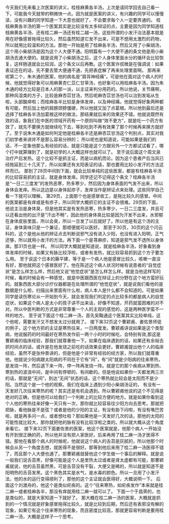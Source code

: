 今天我们先来看上次医案的讲义，桂枝麻黄各半汤，上次是请同学回去自己看一下，可能我今天就带的稍微快一点。因为就是医案的讲义，有兴趣的同学可以慢慢读，没有兴趣的同学知道一下大意也就好了，不会要求每个人一定要弄通的。
桂枝麻黄各半汤的第一个医案其实是比较没有太多辩证的点，主要是因为同学知道桂枝麻黄各半汤、还有桂二麻一汤还有桂二越一汤，这些所谓的小发汗治法基本就是用在好像感冒拖得比较久，然后虽然知道它发不出来，可是不想用太激烈的药物，所以就用比较温和的方法。那他一开始是用了桂麻各半汤，然后又用了小柴胡汤，这个用小柴胡汤是因为这个人大便不通。阳明篇有一个大便不通的条文他是用小柴胡汤去通大便的。就是说用了小柴胡汤之后，这个人身体里面水分的循环会比较恢复，这样肠道就会比较润，这个条文以后再教。这个医案许叔微是在强调说：如果表证还在的话，先不要去管大便通不通，先把表症解了再来处理里面啊。
那再来呢第二个，朱木通的医案，他的病名是“肩背神经痛”。可是他在面对这个病人的时候，他就觉得好象可以用麻黄杏仁苡仁甘草汤，也好象可以用桂麻各半汤。因为朱木通的经方比较是日本人的那一派，以主证来判分用药的。所以他说，关节痛啊，那种风湿类的方子，比较是麻杏苡甘汤，然后呢麻杏苡甘汤也可以治到发垢从生啦，头部酸痒啦；而桂麻各半比较是身体发痒，以及神经痛。他就觉得好象两种都有可能，然后加上他的肩膀颈脖僵硬，所以他就又加了点葛根。所以他到最后还是选择了桂麻各半汤加葛根这样的做法，那结果就后来的效果还不错。他就说既然有效的话，象我们在中医的领域开药有一个原则叫做“效不更方”，就是吃一个药方有效了，就先不要换方就继续吃下去，等到吃到不再有效果了那个时候再来换方就好了。至于说朱木通是如何判定他是桂麻各半还是麻杏苡甘汤这个判别点，其实对我们初学者来讲并不是那么容易分辨的； 所以呢也是知道说，可能如果是我们的话，不一定象他那么有经验的话，就是只能是这个方跟另外一个方都试试看了，哪个打中就算赚到了，就是初学的人大概这样也就可以了。
至于说后面这个周文泉治疗产后发热。这个比较不是抓主证，而是以病机而论。因为这个患者产后当风已经拖延到三十几天了，所以如果还有太阳表证的话，那也要用比较小发汗的方法这样而已。
那到了28页中间到下面，就会比较单纯的这些医案，都是有桂麻各半汤的比较容易抓的主证，就是身体发痒。同学还记不记得这个条文？桂麻各半汤是“一日二三度发”的发热恶寒，热多寒少，然后因为身体表面的气发不出来，所以身体会发痒。所以这边是以身体起疹子，发痒当作是辨证点来处理。这些同学自己看一下就可以理解。
第29页，上面那个也是感冒收工，是拖比较久的感冒。中间的医案都是有痒或是有疹子，所以同学大概抓它的主证不会很难。29页的下面，他说主治是身体臭，但是他其实是有发热恶寒，热多寒少，一日二三度发，并且可以还看出他的出汗是“汗出不畅”，因此他的身体臭比较是因为汗发不出来，水邪郁在身体皮肤里面，所以会臭，所以一旦发了以后就好了。所以他是有这个汤的主证，身体臭味只是一个兼证，那顺便就可以医好。
那至于30页，30页的这个闫云科的，这个是他从他的辨证点去判断说邪气没有进入少阳，也没有进入阳明，正气还够，所以就用小发汗的方法。再下面一个是荨麻疹，知道是邪气发不透所以身体痒。那31页也是一样。
所以同学大概就是知道说，就是桂麻各半汤，好象看到身体发痒的时候，如果又有脉比较浮啦，或者有发热，就比较容易抓到这个方子要怎么用。
至于说这个日本的藤平建，等于是一个病人他是感冒比较久，咳嗽一直没有好，那他就把这个感冒医好了。他在陈述这个病人状况时候有说患者的“自觉症状”是怎么样怎么样，然后他又说“他觉症状”是怎么样怎么样。就是当他这样写的时候，看的时候会有一种感觉，就是中医跟西医在辩证上的分野在这个地方蛮好玩的。就象西医大部分诊疗仪器都是在处理所谓的”他觉症状”，就是说我们看他的是数据是什么啦，扫描出来里面有什么啦，病人本人是什么都不会知道的。可是如果同学是读伤寒论从一开始到今天，就会发现我们判定的点比较多的都是病人的自觉症状，如果这个病人是太小的孩子讲不出来话，好像不知道，开药就蛮困难的对不对。所以中医判断的方式是非常尊重一个人的主观的感觉的，这是两种医学蛮不一样的地方。
至于说下面这个桂二麻一汤，首先吴鞠通这个医案其实比较单纯，这个他呢，需要发汗又不想发太过分就用了。
接下来32页这个曹颖甫、姜佐景师徒的例子，这个地方抓的主证是寒热往来，一日两度发。曹颖甫讲说如果是这个类型病，他说服药的时间最好在寒热发作前一两个小时的时候吃，会特别有效,那这是曹颖甫的临床经验，那我们就尊重他一下。如果在临床遇到的话，如果还有余裕去抓时间点的话，或许是在他发烧之前吃的话效果会更好。曹颖甫提出他个人的临床经验，虽然不是张仲景讲的，但是他是个非常有经验的经方家，所以我们就尊重他。他就说少阳病跟太阳病的不同在于它有“间”，有“间”就是少阳病的往来寒热，是发烧一阵，然后退下来一阵，停一阵再发烧一阵。就是它的那个疾病从寒到热、寒到热的波浪中间，是中间有停顿的、有间歇的。但是他说如果你一天都发两三次的话，那就是“无间”，到达“无间”状态的话，这个寒热就比较会是太阳而不是少阳。当然这个是一个他的观察。我们在临床上遇到少阳小柴胡汤证的， 有没有一天发好几次往来寒热的呢？其实还是有机会遇到。所以曹颖甫他说的这个不见得是绝对的正确，但是他可以给我们一个判断上的比较方便的地方。就是如果你看到这个人他的寒热往来好像一天只有一次，那你就比较容易往少阳方向去思考。那就把把脉，看他脉是不是弦？或者是他的少阳的主证，有没有胁下闷啦，有没有嘴巴苦啦，就是再多问一点，或者想吐啦？那如果他是一天发好几次的话，那他的太阳的可能性就比较大，那你就把他的脉有没有比较浮啦之类的。所以就大概从这个角度来看它。
接下来32页下面姜佐景的医案，他这个医案就是，他那个病人一开始没有开到很正确的药，所以他并没有把人家医好。后来再用了桂二麻一汤才医得不错。那他在看那个病人的时候呢，他就说这个病人的舌苔是灰腻的，所以他那个时候会从另一个角度去想，就医得不是很好。那等到他后来用了桂二麻一汤医得不错了，而且那个人大便也通了。那曹颖甫就替他这个学生做一个事后的解释。就是说一般我们说舌苔黑，好像可能是这个人是里热太过或者是肾太虚都有可能，那曹颖甫就说，他的舌苔虽然黑，可是舌苔没有干裂，大便又是稀的，所以就是知道不是阳明热的舌苔发黑。这个黑色其实是水气，是水毒的颜色。所以一旦用了小发汗法，他的水的运行变得顺利了，那他的这个主证就会医得好，大概说明一下。
后面这个刘渡舟的，他这个是类似疟疾的。这个“往来寒热，如疟疾发作”本来就是桂二麻一或者桂麻各半，那没有痒就用桂二麻一就可以了。
下面一个于昌荣的，也是类似的，就是大家知道一下就好了。
那大概在桂二麻一汤的医案，大概就是抓到的一个情况就是好象感冒拖得比较久，就是比较到后期，然后还有表邪没有解的现象，如果它有这个往来寒热的现象，而且密度比较高，那就更容易判断是要用桂二麻一汤，大概是这样子一个思考。
